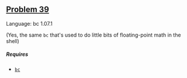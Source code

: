 ## [Problem 39](https://projecteuler.net/problem=39)

Language: bc 1.07.1

(Yes, the same `bc` that's used to do little bits of floating-point math in the shell)

##### Requires

- [`bc`](https://www.gnu.org/software/bc/)
